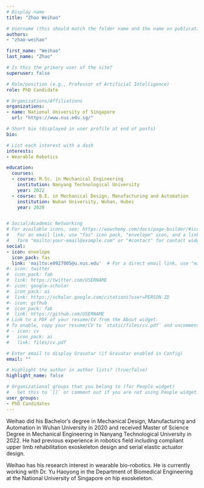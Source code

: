 ```yaml
---
# Display name
title: "Zhao Weihao"

# Username (this should match the folder name and the name on publications)
authors:
- "zhao-weihao"

first_name: "Weihao"
last_name: "Zhao"

# Is this the primary user of the site?
superuser: false

# Role/position (e.g., Professor of Artificial Intelligence)
role: PhD Candidate

# Organizations/Affiliations
organizations:
- name: National University of Singapore
  url: "https://www.nus.edu.sg/"

# Short bio (displayed in user profile at end of posts)
bio: 

# List each interest with a dash
interests:
- Wearable Robotics

education:
  courses:
  - course: M.Sc. in Mechanical Engineering
    institution: Nanyang Technological University
    year: 2022
  - course: B.E. in Mechanical Design, Manufacturing and Automation
    institution: Wuhan University, Wuhan, Hubei
    year: 2020


# Social/Academic Networking
# For available icons, see: https://wowchemy.com/docs/page-builder/#icons
#   For an email link, use "fas" icon pack, "envelope" icon, and a link in the
#   form "mailto:your-email@example.com" or "#contact" for contact widget.
social:
- icon: envelope
  icon_pack: fas
  link: 'mailto:e0927005@u.nus.edu'  # For a direct email link, use "mailto:test@example.org".
#- icon: twitter
#  icon_pack: fab
#  link: https://twitter.com/USERNAME
#- icon: google-scholar
#  icon_pack: ai
#  link: https://scholar.google.com/citations?user=PERSON-ID
#- icon: github
#  icon_pack: fab
#  link: https://github.com/USERNAME
# Link to a PDF of your resume/CV from the About widget.
# To enable, copy your resume/CV to `static/files/cv.pdf` and uncomment the lines below.
# - icon: cv
#   icon_pack: ai
#   link: files/cv.pdf

# Enter email to display Gravatar (if Gravatar enabled in Config)
email: ""

# Highlight the author in author lists? (true/false)
highlight_name: false

# Organizational groups that you belong to (for People widget)
#   Set this to `[]` or comment out if you are not using People widget.
user_groups:
- PhD Candidates
---
```


Weihao did his Bachelor’s degree in Mechanical Design, Manufacturing and Automation in Wuhan University in 2020 and received Master of Science Degree in Mechanical Engineering in Nanyang Technological University in 2022. He had previous experience in robotics field including compliant upper limb rehabilitation exoskeleton design and serial elastic actuator design.
 
Weihao has his research interest in wearable bio-robotics. He is currently working with Dr. Yu Haoyong in the Department of Biomedical Engineering at the National University of Singapore on hip exoskeleton.

